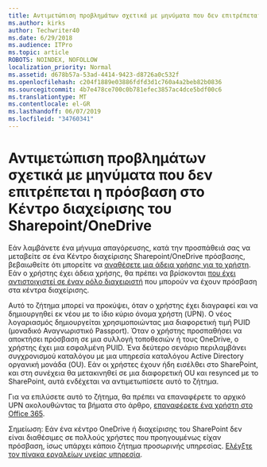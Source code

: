 ```yaml
---
title: Αντιμετώπιση προβλημάτων σχετικά με μηνύματα που δεν επιτρέπεται η πρόσβαση
ms.author: kirks
author: Techwriter40
ms.date: 6/29/2018
ms.audience: ITPro
ms.topic: article
ROBOTS: NOINDEX, NOFOLLOW
localization_priority: Normal
ms.assetid: d678b57a-53ad-4414-9423-d8726a0c532f
ms.openlocfilehash: c204f1889e03886fdfd3d1c760a4a2beb82b0836
ms.sourcegitcommit: 4b7e478ce700c0b781efec3857ac4dce5bdf00c6
ms.translationtype: MT
ms.contentlocale: el-GR
ms.lasthandoff: 06/07/2019
ms.locfileid: "34760341"
---
```

# <a name="troubleshoot-access-denied-messages-in-sharepointonedrive-admin-center"></a>Αντιμετώπιση προβλημάτων σχετικά με μηνύματα που δεν επιτρέπεται η πρόσβαση στο Κέντρο διαχείρισης του Sharepoint/OneDrive

Εάν λαμβάνετε ένα μήνυμα απαγόρευσης, κατά την προσπάθειά σας να μεταβείτε σε ένα Κέντρο διαχείρισης Sharepoint/OneDrive πρόσβασης, βεβαιωθείτε ότι μπορείτε να [αναθέσετε μια άδεια χρήσης για το χρήστη](https://docs.microsoft.com/office365/admin/subscriptions-and-billing/assign-licenses-to-users?view=o365-worldwide&amp;tabs=One). Εάν ο χρήστης έχει άδεια χρήσης, θα πρέπει να βρίσκονται [που έχει αντιστοιχιστεί σε έναν ρόλο διαχειριστή](https://docs.microsoft.com/office365/admin/add-users/about-admin-roles?view=o365-worldwide) που μπορούν να έχουν πρόσβαση στα κέντρα διαχείρισης.

Αυτό το ζήτημα μπορεί να προκύψει, όταν ο χρήστης έχει διαγραφεί και να δημιουργηθεί εκ νέου με το ίδιο κύριο όνομα χρήστη (UPN). Ο νέος λογαριασμός δημιουργείται χρησιμοποιώντας μια διαφορετική τιμή PUID (μοναδικό Αναγνωριστικό Passport). Όταν ο χρήστης προσπαθήσει να αποκτήσει πρόσβαση σε μια συλλογή τοποθεσιών ή τους OneDrive, ο χρήστης έχει μια εσφαλμένη PUID. Ένα δεύτερο σενάριο περιλαμβάνει συγχρονισμού καταλόγου με μια υπηρεσία καταλόγου Active Directory οργανική μονάδα (OU). Εάν οι χρήστες έχουν ήδη εισέλθει στο SharePoint, και στη συνέχεια θα μετακινηθεί σε μια διαφορετική OU και resynced με το SharePoint, αυτά ενδέχεται να αντιμετωπίσετε αυτό το ζήτημα.

Για να επιλύσετε αυτό το ζήτημα, θα πρέπει να επαναφέρετε το αρχικό UPN ακολουθώντας τα βήματα στο άρθρο, [επαναφέρετε ένα χρήστη στο Office 365](https://docs.microsoft.com/office365/admin/add-users/restore-user?view=o365-worldwide).

Σημείωση: Εάν ένα κέντρο OneDrive ή διαχείρισης του SharePoint δεν είναι διαθέσιμες σε πολλούς χρήστες που προηγουμένως είχαν πρόσβαση, ίσως υπάρχει κάποιο ζήτημα προσωρινής υπηρεσίας.  [Ελέγξτε τον πίνακα εργαλείων υγείας υπηρεσία](https://portal.office.com/adminportal/home#/servicehealth).


